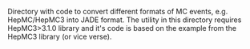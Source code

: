 Directory with code to convert different formats of MC events, e.g. 
HepMC/HepMC3 into JADE format. The utility in this directory requires 
HepMC3>3.1.0 library and it's code is based on the example from the HepMC3 
library (or vice verse).